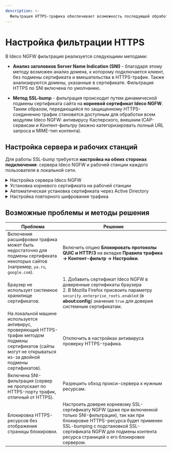 ```yaml
---
description: >-
  Фильтрация HTTPS-трафика обеспечивает возможность последующей обработки сайтов, доступных по HTTPS.
---
```


# Настройка фильтрации HTTPS

В Ideco NGFW фильтрация реализуется следующими методами:

* **Анализ заголовков Server Name Indication (SNI)** - благодаря этому методу возможен анализ домена, к которому подключается клиент, без подмены сертификата и вмешательства в HTTPS-трафик. Также анализируются домены, указанные в сертификате. Фильтрация HTTPS по SNI включена по умолчанию.

* **Метод SSL-bump** - фильтрация происходит путем динамической подмены сертификата сайта на **корневой сертификат Ideco NGFW**. Таким образом, передающийся по защищенному HTTPS-соединению трафик становится доступным для обработки всем модулям Ideco NGFW: антивирусу Касперского, внешним ICAP-сервисам и Контент-фильтру (можно категоризировать полный URL запроса и MIME-тип контента).

## Настройка сервера и рабочих станций

Для работы SSL-bump требуется **настройка на обеих сторонах подключения**: сервера Ideco NGFW и рабочей станции каждого пользователя в локальной сети.

<details>

<summary>Настройка сервера Ideco NGFW</summary>

1\. Создайте правило расшифровки HTTPS-трафика на вкладке **Правила трафика -> Контент-фильтр -> Правила**. Пример правила для расшифровки:

![](/.gitbook/assets/content-filter6.png)

2\. Скачайте корневой SSL-сертификат на вкладке **Сервисы -> Сертификаты -> Загруженные сертификаты**:

![](/.gitbook/assets/certs1.png)

</details>

<details>

<summary>Установка корневого сертификата на рабочей станции</summary>

При включенном правиле расшифровки HTTPS-трафика клиентские приложения (браузер, антивирусы, клиенты IM и другое сетевое ПО) потребуют подтверждения для подменного сертификата. Для удобства работы пользователя установите корневой сертификат сервера Ideco NGFW в операционной системе. Для этого выполните действия:

1\. Откройте на рабочей станции центр управления сертификатами: **Пуск -> Выполнить**, выполнив в диалоге команду **mmc**:

![](/.gitbook/assets/filtering-https-traffic.png)

2\. В меню **Файл** выберите **Добавить или удалить оснастку**:

![](/.gitbook/assets/filtering-https-traffic.gif)

3\. В списке **Доступные оснастки** выберите **Сертификаты**, а затем нажмите кнопку **Добавить**:

![](/.gitbook/assets/filtering-https-traffic1.png)

4\. В открывшемся окне выберите пункт **Учетной записи компьютера** и нажмите кнопку **Далее**:

![](/.gitbook/assets/filtering-https-traffic2.png)

5\. В окне **Выбор компьютера** оставьте флаг **Локальный компьютер** и нажмите кнопку **Готово**.

6\. В левой части окна нажмите на стрелку рядом с директорией **Сертификаты (локальный компьютер) -> Доверенные корневые сертификаты -> Сертификаты**:

![](/.gitbook/assets/filtering-https-traffic3.png)

7\. В меню **Действие** выберите **Все задачи -> Импорт**:

![](/.gitbook/assets/filtering-https-traffic1.gif)

8\. Следуя инструкциям Мастера импорта сертификатов, импортируйте корневой сертификат сервера Ideco NGFW. Импортированный сертификат появится в списке в правой части окна:

![](/.gitbook/assets/filtering-https-traffic4.png)

</details>

<details>

<summary>Автоматическая установка сертификата через Active Directory</summary>

В сетях, где управление пользователями осуществляется с помощью Microsoft Active Directory, можно установить сертификат Ideco NGFW для всех пользователей автоматически с помощью Active Directory. Для этого необходимо выполнить действия:

1\. Скачайте корневой SSL-сертификат, открыв раздел веб-интерфейса Ideco NGFW **Сервисы -> Сертификаты -> Загруженные сертификаты**:

![](/.gitbook/assets/certs1.png)

2\. Зайдите на контроллер домена с правами администратора.

3\. Запустите оснастку управления групповой политикой, выполнив команду **gpmc.msc**.

4\. Найдите **политику домена**, использующуюся на компьютерах пользователей в **Объектах групповой политики** (Default Domain Policy). Нажмите на нее правой кнопкой мышки и выберите **Изменить**.

5\. В открывшемся редакторе управления групповыми политиками выберите: **Конфигурация компьютера -> Политики -> Конфигурация Windows -> Параметры безопасности -> Политики открытого ключа -> Доверенные корневые центры сертификации**.

6\. Нажмите правой кнопкой мыши по открывшемуся списку, выберите **Импорт** и импортируйте ключ Ideco NGFW.

![](/.gitbook/assets/filtering-https-traffic5.png)

7\.  После перезагрузки рабочих станций или выполнения на них команды `gpupdate /force` сертификат появится в локальных хранилищах сертификатов и будет установлен нужный уровень доверия к нему.

</details>

<details>

<summary>Настройка повторного шифрования трафика</summary>

1\. На вкладке **Сервисы -> Сертификаты -> Загруженные сертификаты** загрузите сертификат, который будет использоваться для шифрования.

2\. Перейдите на вкладку **Правила трафика -> Контент-фильтр -> Настройки**.

3\. Выберите в пункте **Сертификат для MITM** сертификат, загруженный на шаге 1.

{% hint style="info" %}
Клиенты должны иметь загруженный сертификат в доверенных хранилищах. Рекомендации по настройке компьютера пользователя можно найти в разделе **Установка корневого сертификата на рабочей станции**.
{% endhint %}

</details>

## Возможные проблемы и методы решения

**Проблема** | **Решение**
---|---
Включения расшифровки трафика может быть недостаточно для подмены сертификата некоторых сайтов (например, `ya.ru`, `google.com`). | Включить опцию **Блокировать протоколы QUIC и HTTP/3** на вкладке **Правила трафика -> Контент-фильтр -> Настройки**. 
Браузер не использует системное хранилище сертификатов. | 1\. Добавить сертификат Ideco NGFW в доверенные сертификаты браузера<br>2\. В Mozilla Firefox присвоить параметру `security.enterprise_roots.enabled` (в **about:config**) значение `true` для доверия системным сертификатам. 
На локальной машине используется антивирус, проверяющий HTTPS-трафик методом подмены сертификатов (сайты могут не открываться из-за двойной подмены сертификатов). | Отключить в настройках антивируса проверку HTTPS-трафика. 
Включена SNI-фильтрация (сервер не пропускает по HTTPS-порту трафик, отличный от HTTPS). | Разрешить обход прокси-сервера к нужным ресурсам. 
Блокировка HTTPS-ресурсов без отображения страницы блокировки. | Настроить доверие корневому SSL-сертификату NGFW (даже при включенной только SNI-фильтрации), так как при блокировке HTTPS-ресурса будет применен SSL-bumping с подстановкой SSL-сертификата NGFW для подмены контента ресурса страницей о его блокировке сервером. 